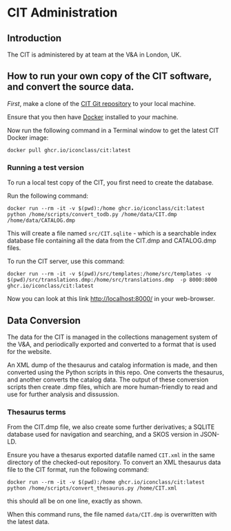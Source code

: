 # CIT Administration

## Introduction

The CIT is administered by at team at the V&A in London, UK.

## How to run your own copy of the CIT software, and convert the source data.

_First_, make a clone of the [CIT Git repository](https://github.com/iconclass/cit) to your local machine.

Ensure that you then have [Docker](https://www.docker.com/) installed to your machine.

Now run the following command in a Terminal window to get the latest CIT Docker image:

```shell
docker pull ghcr.io/iconclass/cit:latest
```

### Running a test version

To run a local test copy of the CIT, you first need to create the database.

Run the following command:

```shell
docker run --rm -it -v $(pwd):/home ghcr.io/iconclass/cit:latest python /home/scripts/convert_todb.py /home/data/CIT.dmp /home/data/CATALOG.dmp
```

This will create a file named `src/CIT.sqlite` - which is a searchable index database file containing all the data from the CIT.dmp and CATALOG.dmp files.

To run the CIT server, use this command:

```shell
docker run --rm -it -v $(pwd)/src/templates:/home/src/templates -v $(pwd)/src/translations.dmp:/home/src/translations.dmp  -p 8000:8000 ghcr.io/iconclass/cit:latest
```

Now you can look at this link [http://localhost:8000/](http://localhost:8000/) in your web-browser.

## Data Conversion

The data for the CIT is managed in the collections management system of the V&A, and periodically exported and converted to a format that is used for the website.

An XML dump of the thesaurus and catalog information is made, and then converted using the Python scripts in this repo. One converts the thesaurus, and another converts the catalog data. The output of these conversion scripts then create .dmp files, which are more human-friendly to read and use for further analysis and dissussion.

### Thesaurus terms

From the CIT.dmp file, we also create some further derivatives; a SQLITE database used for navigation and searching, and a SKOS version in JSON-LD.

Ensure you have a thesarus exported datafile named `CIT.xml` in the same directory of the checked-out repository.
To convert an XML thesaurus data file to the CIT format, run the following command:

```shell
docker run --rm -it -v $(pwd):/home ghcr.io/iconclass/cit:latest python /home/scripts/convert_thesaurus.py /home/CIT.xml
```

this should all be on one line, exactly as shown.

When this command runs, the file named `data/CIT.dmp` is overwritten with the latest data.
